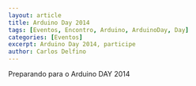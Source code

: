 ```yaml
---
layout: article
title: Arduino Day 2014
tags: [Eventos, Encontro, Arduino, ArduinoDay, Day]
categories: [Eventos]
excerpt: Arduino Day 2014, participe
author: Carlos Delfino
---
```

Preparando para o Arduino DAY 2014
